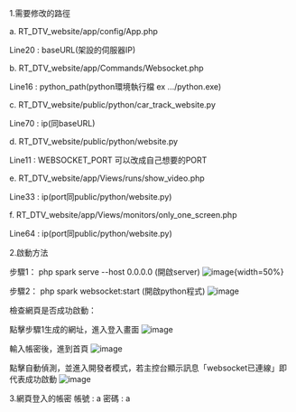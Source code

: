 1.需要修改的路徑

a. RT_DTV_website/app/config/App.php

Line20 : baseURL(架設的伺服器IP)


b. RT_DTV_website/app/Commands/Websocket.php

Line16 : python_path(python環境執行檔 ex .../python.exe)


c. RT_DTV_website/public/python/car_track_website.py

Line70 : ip(同baseURL)


d. RT_DTV_website/public/python/website.py

Line11 : WEBSOCKET_PORT 可以改成自己想要的PORT


e. RT_DTV_website/app/Views/runs/show_video.php

Line33 : ip(port同public/python/website.py)


f. RT_DTV_website/app/Views/monitors/only_one_screen.php

Line64 : ip(port同public/python/website.py)




2.啟動方法

步驟1： php spark serve --host 0.0.0.0 (開啟server) 
![image](https://github.com/candycca/CCU-Headlight-violation-detection-system/blob/main/docs/php.png){width=50%}

步驟2： php spark websocket:start (開啟python程式)
![image](https://github.com/candycca/CCU-Headlight-violation-detection-system/blob/main/docs/websocket.png)

檢查網頁是否成功啟動：

點擊步驟1生成的網址，進入登入畫面
![image](https://github.com/candycca/CCU-Headlight-violation-detection-system/blob/main/docs/登入.png)

輸入帳密後，進到首頁
![image](https://github.com/candycca/CCU-Headlight-violation-detection-system/blob/main/docs/首頁.png)

點擊自動偵測，並進入開發者模式，若主控台顯示訊息「websocket已連線」即代表成功啟動
![image](https://github.com/candycca/CCU-Headlight-violation-detection-system/blob/main/docs/成功.png)

3.網頁登入的帳密
帳號 : a
密碼 : a
